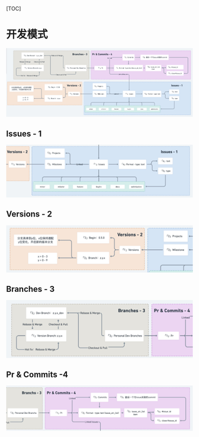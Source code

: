 [TOC]

# 开发模式
![](../images/workflow/dev_mode/total.png)


## Issues - 1
![](../images/workflow/dev_mode/issues.png)



## Versions - 2
![](../images/workflow/dev_mode/versions.png)


## Branches - 3
![](../images/workflow/dev_mode/branches.png)


## Pr & Commits -4
![](../images/workflow/dev_mode/pr.png)

